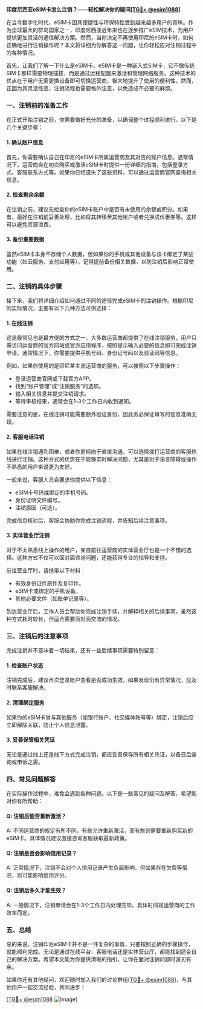**印度尼西亚eSIM卡怎么注销？——轻松解决你的疑问[[TG💪+ @esim1088](https://t.me/s/esim1088)]**

在当今数字化时代，eSIM卡因其便捷性与环保特性受到越来越多用户的青睐。作为全球最大的群岛国家之一，印度尼西亚近年来也在逐步推广eSIM技术，为用户提供更加灵活的通信解决方案。然而，当你决定不再使用印尼的eSIM卡时，如何正确地进行注销操作呢？本文将详细为你解答这一问题，让你轻松应对注销过程中的各种情况。

首先，让我们了解一下什么是eSIM卡。eSIM卡是一种嵌入式SIM卡，它不像传统SIM卡那样需要物理插拔，而是通过远程配置来激活和管理网络服务。这种技术的优点在于用户无需更换设备即可切换运营商，极大地提升了使用的便利性。然而，正因为其灵活性高，注销流程也需要格外注意，以免造成不必要的麻烦。

### **一、注销前的准备工作**

在正式开始注销之前，你需要做好充分的准备，以确保整个过程顺利进行。以下是几个关键步骤：

#### **1. 确认账户信息**
首先，你需要确认自己在印尼的eSIM卡所属运营商及其对应的账户信息。通常情况下，运营商会在初次购买或激活eSIM卡时提供一份详细的指南，包括登录方式、客服联系方式等。如果你已经遗失了这些资料，可以通过运营商官网查询相关信息。

#### **2. 检查剩余余额**
在注销之前，建议先检查你的eSIM卡账户中是否有未使用的余额或积分。如果有，最好在注销前妥善处理，比如将其转移至其他账户或者兑换成优惠券等。这样可以避免资源浪费。

#### **3. 备份重要数据**
虽然eSIM卡本身不存储个人数据，但如果你的手机或其他设备与该卡绑定了某些功能（如云服务、支付应用等），记得提前备份相关数据，以防注销后影响正常使用。

### **二、注销的具体步骤**

接下来，我们将详细介绍如何通过不同的途径完成eSIM卡的注销操作。根据印尼的实际情况，主要有以下几种方法可供选择：

#### **1. 在线注销**
这是最常见也是最方便的方式之一。大多数运营商都提供了在线注销服务，用户只需访问运营商的官方网站或官方应用程序，按照提示输入必要的信息即可完成注销申请。通常情况下，你需要提供手机号码、身份证号码以及验证码等信息。

例如，如果你使用的是印尼某主流运营商的服务，可以按照以下步骤操作：
- 登录运营商官网或下载官方APP。
- 找到“账户管理”或“注销服务”的选项。
- 输入相关信息并提交注销请求。
- 等待审核结果，通常会在1-3个工作日内收到通知。

需要注意的是，在线注销可能需要额外验证身份，因此务必保证填写的信息准确无误。

#### **2. 客服电话注销**
如果在线注销遇到困难，或者你更倾向于直接沟通，可以选择拨打运营商的客服热线进行注销。这种方式的优势在于能够实时解决问题，尤其是对于语言障碍或操作不熟悉的用户来说更为友好。

一般来说，客服人员会要求你提供以下信息：
- eSIM卡号码或绑定的手机号码。
- 身份证明文件编号。
- 注销原因（可选）。

完成信息核对后，客服会协助你完成注销流程，并告知后续注意事项。

#### **3. 实体营业厅注销**
对于不太熟悉线上操作的用户，亲自前往运营商的实体营业厅也是一个不错的选择。这种方式不仅可以面对面咨询问题，还能获得专业的指导和支持。

前往营业厅时，请携带以下材料：
- 有效身份证件原件及复印件。
- eSIM卡或绑定的手机设备。
- 其他必要文件（如账单记录等）。

到达营业厅后，工作人员会帮助你完成注销手续，并解释相关的后续事项。虽然这种方式耗时较长，但适合需要面对面交流的情况。

### **三、注销后的注意事项**

完成注销并不意味着一切结束，还有一些后续事项需要特别留意：

#### **1. 检查账户状态**
注销完成后，建议再次登录账户查看是否成功生效。如果发现仍有异常情况，应及时联系客服解决。

#### **2. 清理绑定服务**
如果你的eSIM卡曾与其他服务（如银行账户、社交媒体账号等）绑定，注销后应立即解除关联，防止个人信息泄露。

#### **3. 妥善保管相关凭证**
无论是通过线上还是线下方式完成注销，都应妥善保存所有相关凭证，以备日后查询或申诉之需。

### **四、常见问题解答**

在实际操作过程中，难免会遇到各种问题。以下是一些常见的疑问及解答，希望能对你有所帮助：

#### **Q: 注销后能否重新激活？**
A: 不同运营商的规定有所不同，有些允许重新激活，而有些则需要重新购买新的eSIM卡。具体情况建议直接咨询客服获取最新政策。

#### **Q: 注销是否会影响信用记录？**
A: 正常情况下，注销不会对个人信用记录产生负面影响。但如果存在欠费等情况，则可能影响信用评分。

#### **Q: 注销后多久才能生效？**
A: 一般情况下，注销申请会在1-3个工作日内处理完毕。具体时间视运营商的工作效率而定。

### **五、总结**

总的来说，注销印尼eSIM卡并不是一件复杂的事情，只要按照正确的步骤操作，就能顺利完成。无论是通过在线平台、客服电话还是实体营业厅，都能找到适合自己的解决方案。希望本文能为你提供清晰的指引，让你在面对注销问题时游刃有余。

如果你还有其他疑问，欢迎随时加入我们的讨论群组[[TG💪+ @esim1088](https://t.me/s/esim1088)]，与其他用户一起交流经验，共同进步！

[[TG💪+ @esim1088](https://t.me/s/esim1088) ![Image](https://i.postimg.cc/4NQfJmqS/Snipaste-2025-05-13-00-14-12.png)]